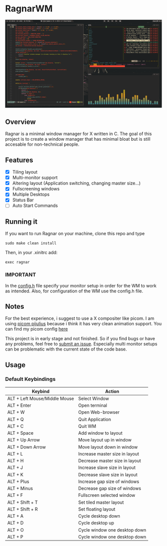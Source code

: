 # RagnarWM

<img src="https://github.com/cococry/Ragnar/blob/main/branding/workflow.png" width="800"/>

## Overview

Ragnar is a minimal window manager for X written in C.
The goal of this project is to create a window manager that has minimal bloat but
is still accesable for non-technical people. 

## Features

- [x] Tiling layout
- [x] Multi-monitor support
- [x] Altering layout (Application switching, changing master size...)
- [x] Fullscreening windows
- [x] Multiple Desktops
- [x] Status Bar
- [ ] Auto Start Commands

## Running it

If you want to run Ragnar on your machine, 
clone this repo and type 
```console
sudo make clean install
```

Then, in your .xinitrc add:
```
exec ragnar
```

### IMPORTANT

In the [config.h](https://github.com/cococry/Ragnar/blob/main/config.h) file specify your monitor
setup in order for the WM to work as intended. Also, for configuration of the WM use the config.h file.

## Notes

For the best experience, i suggest to use a X compositer like picom. I am using [picom pijulius](https://github.com/pijulius/picom)
because i think it has very clean animation support. You can find my picom config [here](https://github.com/cococry/dotfiles/blob/main/picom/picom.conf)

This project is in early stage and not finished. So if you find bugs or have any problems, feel free to [submit an issue](https://github.com/cococry/Ragnar/issues). 
Especially multi monitor setups can be problematic with the current state of the code base.

## Usage

### Default Keybindings

| Keybind         |  Action     |
| ----------------|-------------|
| ALT + Left Mouse/Middle Mouse | Select Window |
| ALT + Enter | Open terminal |
| ALT + W | Open Web-browser |
| ALT + Q | Quit Application |
| ALT + C | Quit WM |
| ALT + Space | Add window to layout |
| ALT + Up Arrow | Move layout up in window |
| ALT + Down Arrow | Move layout down in window |
| ALT + L | Increase master size in layout |
| ALT + H | Decrease master size in layout |
| ALT + J | Increase slave size in layout |
| ALT + K | Decrease slave size in layout |
| ALT + Plus | Increase gap size of windows |
| ALT + Minus | Decrease gap size of windows |
| ALT + F | Fullscreen selected window |
| ALT + Shift + T | Set tiled master layout |
| ALT + Shift + R | Set floating layout |
| ALT + A | Cycle desktop down |
| ALT + D | Cycle desktop up |
| ALT + O | Cycle window one desktop down |
| ALT + P | Cycle window one desktop down |
